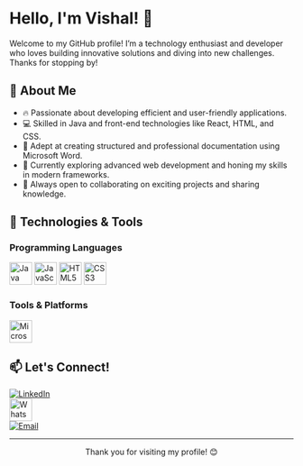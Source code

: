 # Hello, I'm Vishal! 👋

Welcome to my GitHub profile! I’m a technology enthusiast and developer who loves building innovative solutions and diving into new challenges. Thanks for stopping by!

## 🚀 About Me

- 🔥 Passionate about developing efficient and user-friendly applications.
- 💻 Skilled in Java and front-end technologies like React, HTML, and CSS.
- 📝 Adept at creating structured and professional documentation using Microsoft Word.
- 🌱 Currently exploring advanced web development and honing my skills in modern frameworks.
- 🤝 Always open to collaborating on exciting projects and sharing knowledge.

## 🔧 Technologies & Tools

### Programming Languages
<p>
  <img src="https://cdn.jsdelivr.net/gh/devicons/devicon/icons/java/java-original.svg" width="40" height="40" alt="Java" />
  <img src="https://cdn.jsdelivr.net/gh/devicons/devicon/icons/javascript/javascript-original.svg" width="40" height="40" alt="JavaScript" />
  <img src="https://cdn.jsdelivr.net/gh/devicons/devicon/icons/html5/html5-original.svg" width="40" height="40" alt="HTML5" />
  <img src="https://cdn.jsdelivr.net/gh/devicons/devicon/icons/css3/css3-original.svg" width="40" height="40" alt="CSS3" />
</p>



### Tools & Platforms
<p>
   <img src="https://upload.wikimedia.org/wikipedia/commons/6/6f/Microsoft_Office_Word_2013-2019_logo.svg" width="40" height="40" alt="Microsoft Word" />
</p>

## 📫 Let's Connect!
[![LinkedIn](https://img.shields.io/badge/-LinkedIn-blue?style=flat&logo=Linkedin&logoColor=white)](https://www.linkedin.com/in/vishal-s-k-10814b277?utm_source=share&utm_campaign=share_via&utm_content=profile&utm_medium=android_app)  
<a href="https://wa.me/919789313666">
  <img src="https://upload.wikimedia.org/wikipedia/commons/6/6b/WhatsApp.svg" width="40" height="40" alt="WhatsApp" />
</a>  
[![Email](https://img.shields.io/badge/Email-vishalsubbiah2020%40gmail.com-blue?style=flat&logo=gmail&logoColor=white)](mailto:vishalsubbiah2020@gmail.com)

---

<p align="center">
  Thank you for visiting my profile! 😊
</p>
